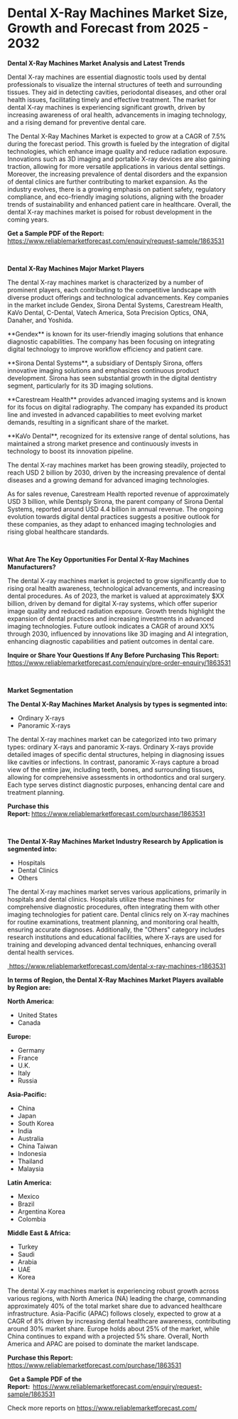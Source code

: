 <p><h1>Dental X-Ray Machines Market Size, Growth and Forecast from 2025 - 2032</h1></p><p><strong>Dental X-Ray Machines Market Analysis and Latest Trends</strong></p>
<p><p>Dental X-ray machines are essential diagnostic tools used by dental professionals to visualize the internal structures of teeth and surrounding tissues. They aid in detecting cavities, periodontal diseases, and other oral health issues, facilitating timely and effective treatment. The market for dental X-ray machines is experiencing significant growth, driven by increasing awareness of oral health, advancements in imaging technology, and a rising demand for preventive dental care.</p><p>The Dental X-Ray Machines Market is expected to grow at a CAGR of 7.5% during the forecast period. This growth is fueled by the integration of digital technologies, which enhance image quality and reduce radiation exposure. Innovations such as 3D imaging and portable X-ray devices are also gaining traction, allowing for more versatile applications in various dental settings. Moreover, the increasing prevalence of dental disorders and the expansion of dental clinics are further contributing to market expansion. As the industry evolves, there is a growing emphasis on patient safety, regulatory compliance, and eco-friendly imaging solutions, aligning with the broader trends of sustainability and enhanced patient care in healthcare. Overall, the dental X-ray machines market is poised for robust development in the coming years.</p></p>
<p><strong>Get a Sample PDF of the Report:&nbsp;</strong> <a href="https://www.reliablemarketforecast.com/enquiry/request-sample/1863531?utm_campaign=1130&utm_medium=2&utm_source=Github&utm_content=ia&utm_term=10012025&utm_id=dental-x-ray-machines">https://www.reliablemarketforecast.com/enquiry/request-sample/1863531</a></p>
<p>&nbsp;</p>
<p><strong>Dental X-Ray Machines Major Market Players</strong></p>
<p><p>The dental X-ray machines market is characterized by a number of prominent players, each contributing to the competitive landscape with diverse product offerings and technological advancements. Key companies in the market include Gendex, Sirona Dental Systems, Carestream Health, KaVo Dental, C-Dental, Vatech America, Sota Precision Optics, ONA, Danaher, and Yoshida.</p><p>**Gendex** is known for its user-friendly imaging solutions that enhance diagnostic capabilities. The company has been focusing on integrating digital technology to improve workflow efficiency and patient care. </p><p>**Sirona Dental Systems**, a subsidiary of Dentsply Sirona, offers innovative imaging solutions and emphasizes continuous product development. Sirona has seen substantial growth in the digital dentistry segment, particularly for its 3D imaging solutions.</p><p>**Carestream Health** provides advanced imaging systems and is known for its focus on digital radiography. The company has expanded its product line and invested in advanced capabilities to meet evolving market demands, resulting in a significant share of the market.</p><p>**KaVo Dental**, recognized for its extensive range of dental solutions, has maintained a strong market presence and continuously invests in technology to boost its innovation pipeline.</p><p>The dental X-ray machines market has been growing steadily, projected to reach USD 2 billion by 2030, driven by the increasing prevalence of dental diseases and a growing demand for advanced imaging technologies. </p><p>As for sales revenue, Carestream Health reported revenue of approximately USD 3 billion, while Dentsply Sirona, the parent company of Sirona Dental Systems, reported around USD 4.4 billion in annual revenue. The ongoing evolution towards digital dental practices suggests a positive outlook for these companies, as they adapt to enhanced imaging technologies and rising global healthcare standards.</p></p>
<p>&nbsp;</p>
<p><strong>What Are The Key Opportunities For Dental X-Ray Machines Manufacturers?</strong></p>
<p><p>The dental X-ray machines market is projected to grow significantly due to rising oral health awareness, technological advancements, and increasing dental procedures. As of 2023, the market is valued at approximately $XX billion, driven by demand for digital X-ray systems, which offer superior image quality and reduced radiation exposure. Growth trends highlight the expansion of dental practices and increasing investments in advanced imaging technologies. Future outlook indicates a CAGR of around XX% through 2030, influenced by innovations like 3D imaging and AI integration, enhancing diagnostic capabilities and patient outcomes in dental care.</p></p>
<p><strong>Inquire or Share Your Questions If Any Before Purchasing This Report:</strong> <a href="https://www.reliablemarketforecast.com/enquiry/pre-order-enquiry/1863531?utm_campaign=1130&utm_medium=2&utm_source=Github&utm_content=ia&utm_term=10012025&utm_id=dental-x-ray-machines">https://www.reliablemarketforecast.com/enquiry/pre-order-enquiry/1863531</a></p>
<p>&nbsp;</p>
<p><strong>Market Segmentation</strong></p>
<p><strong>The Dental X-Ray Machines Market Analysis by types is segmented into:</strong></p>
<p><ul><li>Ordinary X-rays</li><li>Panoramic X-rays</li></ul></p>
<p><p>The dental X-ray machines market can be categorized into two primary types: ordinary X-rays and panoramic X-rays. Ordinary X-rays provide detailed images of specific dental structures, helping in diagnosing issues like cavities or infections. In contrast, panoramic X-rays capture a broad view of the entire jaw, including teeth, bones, and surrounding tissues, allowing for comprehensive assessments in orthodontics and oral surgery. Each type serves distinct diagnostic purposes, enhancing dental care and treatment planning.</p></p>
<p><strong>Purchase this Report:&nbsp;</strong><a href="https://www.reliablemarketforecast.com/purchase/1863531?utm_campaign=1130&utm_medium=2&utm_source=Github&utm_content=ia&utm_term=10012025&utm_id=dental-x-ray-machines">https://www.reliablemarketforecast.com/purchase/1863531</a></p>
<p>&nbsp;</p>
<p><strong>The Dental X-Ray Machines Market Industry Research by Application is segmented into:</strong></p>
<p><ul><li>Hospitals</li><li>Dental Clinics</li><li>Others</li></ul></p>
<p><p>The dental X-ray machines market serves various applications, primarily in hospitals and dental clinics. Hospitals utilize these machines for comprehensive diagnostic procedures, often integrating them with other imaging technologies for patient care. Dental clinics rely on X-ray machines for routine examinations, treatment planning, and monitoring oral health, ensuring accurate diagnoses. Additionally, the "Others" category includes research institutions and educational facilities, where X-rays are used for training and developing advanced dental techniques, enhancing overall dental health services.</p></p>
<p><a href="https://www.reliablemarketforecast.com/dental-x-ray-machines-r1863531?utm_campaign=1130&utm_medium=2&utm_source=Github&utm_content=ia&utm_term=10012025&utm_id=dental-x-ray-machines">&nbsp;https://www.reliablemarketforecast.com/dental-x-ray-machines-r1863531</a></p>
<p><strong>In terms of Region, the Dental X-Ray Machines Market Players available by Region are:</strong></p>
<p>
    <p> <strong> North America: </strong>
        <ul>
            <li>United States</li>
            <li>Canada</li>
        </ul>
        </p> 
    <p> <strong> Europe: </strong>
        <ul>
            <li>Germany</li>
            <li>France</li>
            <li>U.K.</li>
            <li>Italy</li>
            <li>Russia</li>
        </ul>
        </p> 
    <p> <strong> Asia-Pacific: </strong>
        <ul>
            <li>China</li>
            <li>Japan</li>
            <li>South Korea</li>
            <li>India</li>
            <li>Australia</li>
            <li>China Taiwan</li>
            <li>Indonesia</li>
            <li>Thailand</li>
            <li>Malaysia</li>
        </ul>
        </p> 
    <p> <strong> Latin America: </strong>
        <ul>
            <li>Mexico</li>
            <li>Brazil</li>
            <li>Argentina Korea</li>
            <li>Colombia</li>
        </ul>
        </p> 
    <p> <strong> Middle East & Africa: </strong>
        <ul>
            <li>Turkey</li>
            <li>Saudi</li>
            <li>Arabia</li>
            <li>UAE</li>
            <li>Korea</li>
        </ul>
    </p>
    </p>
<p><p>The dental X-ray machines market is experiencing robust growth across various regions, with North America (NA) leading the charge, commanding approximately 40% of the total market share due to advanced healthcare infrastructure. Asia-Pacific (APAC) follows closely, expected to grow at a CAGR of 8% driven by increasing dental healthcare awareness, contributing around 30% market share. Europe holds about 25% of the market, while China continues to expand with a projected 5% share. Overall, North America and APAC are poised to dominate the market landscape.</p></p>
<p><strong>Purchase this Report: </strong><a href="https://www.reliablemarketforecast.com/purchase/1863531?utm_campaign=1130&utm_medium=2&utm_source=Github&utm_content=ia&utm_term=10012025&utm_id=dental-x-ray-machines">https://www.reliablemarketforecast.com/purchase/1863531</a></p>
<p>&nbsp;<strong>Get a Sample PDF of the Report:&nbsp;&nbsp;</strong><a href="https://www.reliablemarketforecast.com/enquiry/request-sample/1863531?utm_campaign=1130&utm_medium=2&utm_source=Github&utm_content=ia&utm_term=10012025&utm_id=dental-x-ray-machines">https://www.reliablemarketforecast.com/enquiry/request-sample/1863531</a></p>
<p><strong></strong></p>
<p>Check more reports on <a href="https://www.reliablemarketforecast.com/?utm_campaign=1130&utm_medium=2&utm_source=Github&utm_content=ia&utm_term=10012025&utm_id=dental-x-ray-machines">https://www.reliablemarketforecast.com/</a></p>